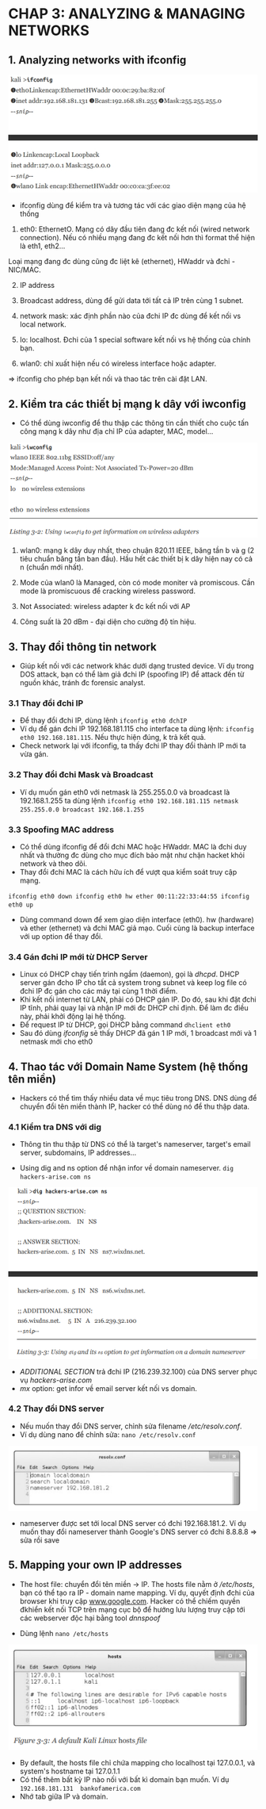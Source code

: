 # CHAP 3: ANALYZING & MANAGING NETWORKS

## 1. Analyzing networks with ifconfig

![ifconfig](/images/ifconfig.png)

- ifconfig dùng để kiểm tra và tương tác với các giao diện mạng của hệ thống

1) eth0: EthernetO. Mạng có dây đầu tiên đang đc kết nối (wired network connection). Nếu có nhiều mạng đang đc kết nối hơn thì format thể hiện là eth1, eth2...

Loại mạng đang đc dùng cũng đc liệt kê (ethernet), HWaddr và đchỉ - NIC/MAC.

2) IP address

3) Broadcast address, dùng để gửi data tới tất cả IP trên cùng 1 subnet.

4) network mask: xác định phần nào của đchi IP đc dùng để kết nối vs local network.

5) lo: localhost. Đchi của 1 special software kết nối vs hệ thống của chính bạn.

6) wlan0: chỉ xuất hiện nếu có wireless interface hoặc adapter. 

=> ifconfig cho phép bạn kết nối và thao tác trên cài đặt LAN.

## 2. Kiểm tra các thiết bị mạng k dây với iwconfig

- Có thể dùng iwconfig để thu thập các thông tin cần thiết cho cuộc tấn công mạng k dây như địa chỉ IP của adapter, MAC, model...

![iwconfig](/images/iwconfig.PNG)

1) wlan0: mạng k dây duy nhất, theo chuận 820.11 IEEE, băng tần b và g (2 tiêu chuẩn băng tần ban đầu). Hầu hết các thiết bị k dây hiện nay có cả n (chuẩn mới nhất).

2) Mode của wlan0 là Managed, còn có mode moniter và promiscous. Cần mode là promiscuous để cracking wireless password.

3) Not Associated: wireless adapter k đc kết nối với AP

4) Công suất là 20 dBm - đại diện cho cường độ tín hiệu.

## 3. Thay đổi thông tin network
- Giúp kết nối với các network khác dưới dạng trusted device. Ví dụ trong DOS attack, bạn có thể làm giả đchi IP (spoofing IP) để attack đến từ nguồn khác, tránh đc forensic analyst.

### 3.1 Thay đổi đchi IP
- Để thay đổi đchi IP, dùng lệnh `ifconfig eth0 đchIP`
- Ví dụ để gán đchi IP 192.168.181.115 cho interface ta dùng lệnh: `ifconfig eth0 192.168.181.115`. Nếu thực hiện đúng, k trả kết quả.
- Check network lại với ifconfig, ta thấy đchi IP thay đổi thành IP mới ta vừa gán.

### 3.2 Thay đổi đchi Mask và Broadcast
- Ví dụ muốn gán eth0 với netmask là 255.255.0.0 và broadcast là 192.168.1.255 ta dùng lệnh
`ifconfig eth0 192.168.181.115 netmask 255.255.0.0 broadcast 192.168.1.255`

### 3.3 Spoofing MAC address
- Có thể dùng ifconfig để đổi đchi MAC hoặc HWaddr. MAC là đchi duy nhất và thường đc dùng cho mục đích bảo mật như chặn hacket khỏi network và theo dõi. 
- Thay đổi đchi MAC là cách hữu ích để vượt qua kiểm soát truy cập mạng.

`ifconfig eth0 down
 ifconfig eth0 hw ether 00:11:22:33:44:55
 ifconfig eth0 up`

- Dùng command down để xem giao diện interface (eth0). hw (hardware) và ether (ethernet) và đchi MAC giả mạo. Cuối cùng là backup interface với up option để thay đổi.

### 3.4 Gán đchi IP mới từ DHCP Server
- Linux có DHCP chạy tiến trình ngầm (daemon), gọi là *dhcpd*. DHCP server gán đcho IP cho tất cả system trong subnet và keep log file có đchi IP đc gán cho các máy tại cùng 1 thời điểm. 
- Khi kết nối internet từ LAN, phải có DHCP gán IP. Do đó, sau khi đặt đchi IP tĩnh, phải quay lại và nhận IP mới đc DHCP chỉ định. Để làm đc điều này, phải khởi động lại hệ thống. 
- Để request IP từ DHCP, gọi DHCP bằng command `dhclient eth0`  
- Sau đó dùng *ifconfig* sẽ thấy DHCP đã gán 1 IP mới, 1 broadcast mới và 1 netmask mới cho eth0

## 4. Thao tác với Domain Name System (hệ thống tên miền)
- Hackers có thể tìm thấy nhiều data về mục tiêu trong DNS. DNS dùng để chuyển đổi tên miền thành IP, hacker có thể dùng nó để thu thập data.

### 4.1 Kiểm tra DNS với dig
- Thông tin thu thập từ DNS có thể là target's nameserver, target's email server, subdomains, IP addresses...

- Using dig and ns option để nhận infor về domain nameserver. `dig hackers-arise.com ns`

![dig](/images/dig.PNG)

+ *ADDITIONAL SECTION* trả đchi IP (216.239.32.100) của DNS server phục vụ *hackers-arise.com*
+ *mx* option: get infor về email server kết nối vs domain.

### 4.2 Thay đổi DNS server
- Nếu muốn thay đổi DNS server, chỉnh sửa filename */etc/resolv.conf*. 
- Ví dụ dùng nano để chỉnh sửa: `nano /etc/resolv.conf`

![resolv.conf](/images/resolv-conf.PNG)

+ nameserver được set tới local DNS server có đchi 192.168.181.2. Ví dụ muốn thay đổi nameserver thành Google's DNS server có đchi 8.8.8.8 => sửa rồi save

## 5. Mapping your own IP addresses
- The host file: chuyển đổi tên miền -> IP. The hosts file nằm ở */etc/hosts*, bạn có thể tạo ra IP - domain name mapping. Ví dụ, quyết định đchi của browser khi truy cập www.google.com. Hacker có thể chiếm quyền đkhiển kết nối TCP trên mạng cục bộ để hướng lưu lượng truy cập tới các webserver độc hại bằng tool *dnnspoof*

- Dùng lệnh `nano /etc/hosts`

![hosts file](/images/hosts-file.PNG)

+ By default, the hosts file chỉ chứa mapping cho localhost tại 127.0.0.1, và system's hostname tại 127.0.1.1
+ Có thể thêm bất kỳ IP nào nối với bất kì domain bạn muốn. Ví dụ `192.168.181.131	bankofamerica.com`
+ Nhớ tab giữa IP và domain.
